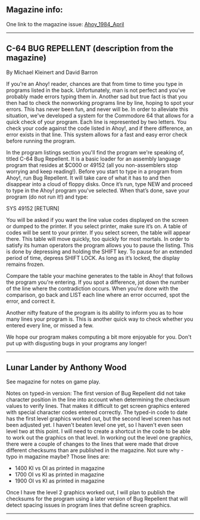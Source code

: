 ## Magazine info: 
One link to the magazine issue:  [Ahoy_1984_April](https://archive.org/details/ahoy-magazine-04)
____


## C-64 BUG REPELLENT (description from the magazine)

By Michael Kleinert and David Barron

If you're an Ahoy! reader, chances are that from time to time you type in
programs listed in the back. Unfortunately, man is not perfect and you've
probably made errors typing them in. Another sad but true fact is that you then
had to check the nonworking programs line by line, hoping to spot your errors.
This has never been fun, and never will be.
In order to alleviate this situation, we've developed a system for the
Commodore 64 that allows for a quick check of your program. Each line is
represented by two letters. You check your code against the code listed in
Ahoy!, and if there difference, an error exists in that line. This system
allows for a fast and easy error check before running the program.

In the program listings section you'll find the program we're speaking of,
titled C-64 Bug Repellent. It is a basic loader for an assembly language
program that resides at $C000 or 49152 (all you non-assemblers stop worrying
and keep reading!). Before you start to type in a program from Ahoy!, run
Bug Repellent. It will take care of what it has to and then disappear into a
cloud of floppy disks. Once it’s run, type NEW and proceed to type in the
Ahoy! program you've selected. When that’s done, save your program (do not run
it!) and type:

SYS 49152 [RETURN]

You will be asked if you want the line value codes displayed on the screen or
dumped to the printer. If you select printer, make sure it’s on. A table of
codes will be sent to your printer. If you select screen, the table will appear
there. This table will move quickly, too quickly for most mortals. In order to
satisfy its human operators the program allows you to pause the listing. This
is done by depressing and holding the SHIFT key. To pause for an extended
period of time, depress SHIFT LOCK. As long as it’s locked, the display remains
frozen.

Compare the table your machine generates to the table in Ahoy! that follows the
program you're entering. If you spot a difference, jot down the number of the
line where the contradiction occurs. When you're done with the comparison, go
back and LIST each line where an error occurred, spot the error, and correct it.

Another nifty feature of the program is its ability to inform you as to how
many lines your program is. This is another quick way to check whether you
entered every line, or missed a few.

We hope our program makes computing a bit more enjoyable for you. Don't put up
with disgusting bugs in your programs any longer!

____
## Lunar Lander by Anthony Wood

See magazine for notes on game play.  

Notes on typed-in version:  The first version of Bug Repellent did not take character position in the line into account when determining the checksum values to verify lines.  That makes it difficult to get screen graphics entered with special character codes entered correctly.  The typed-in code to date has the first level graphics worked out, but the second level screen has not been adjusted yet. I haven't beaten level one yet, so I haven't even seen level two at this point. I will need to create a shortcut in the code to be able to work out the graphics on that level.
In working out the level one graphics, there were a couple of changes to the lines that were made that drove different checksums than are published in the magazine.  Not sure why - typo in magazine maybe?
Those lines are:  
 - 1400 KI vs OI as printed in magazine
 - 1700 OI vs KI as printed in magazine
 - 1900 OI vs KI as printed in magazine

 Once I have the level 2 graphics worked out, I will plan to publish the checksums for the program using a later version of Bug Repellent that will detect spacing issues in program lines that define screen graphics.

____